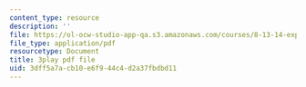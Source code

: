 ```yaml
---
content_type: resource
description: ''
file: https://ol-ocw-studio-app-qa.s3.amazonaws.com/courses/8-13-14-experimental-physics-i-ii-junior-lab-fall-2016-spring-2017/3dff5a7acb10e6f944c4d2a37fbdbd11_4sgPXcoN59w.pdf
file_type: application/pdf
resourcetype: Document
title: 3play pdf file
uid: 3dff5a7a-cb10-e6f9-44c4-d2a37fbdbd11
---
```

